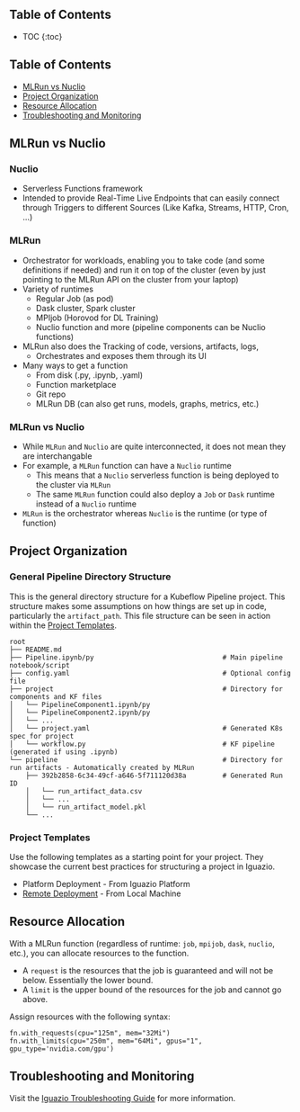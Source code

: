 ## Table of Contents
* TOC
{:toc}

## Table of Contents
- [MLRun vs Nuclio](#MLRun-vs-Nuclio)
- [Project Organization](#Project-Organization)
- [Resource Allocation](#Resource-Allocation)
- [Troubleshooting and Monitoring](#Troubleshooting-and-Monitoring)

## MLRun vs Nuclio
### Nuclio 
- Serverless Functions framework
- Intended to provide Real-Time Live Endpoints that can easily connect through Triggers to different Sources (Like Kafka, Streams, HTTP, Cron, ...)
### MLRun
- Orchestrator for workloads, enabling you to take code (and some definitions if needed) and run it on top of the cluster (even by just pointing to the MLRun API on the cluster from your laptop)
- Variety of runtimes 
    - Regular Job (as pod)
    - Dask cluster, Spark cluster
    - MPIjob (Horovod for DL Training)
    - Nuclio function and more (pipeline components can be Nuclio functions)
- MLRun also does the Tracking of code, versions, artifacts, logs, 
    - Orchestrates and exposes them through its UI
- Many ways to get a function
    - From disk (.py, .ipynb, .yaml)
    - Function marketplace
    - Git repo
    - MLRun DB (can also get runs, models, graphs, metrics, etc.)
### MLRun vs Nuclio       
- While `MLRun` and `Nuclio` are quite interconnected, it does not mean they are interchangable
- For example, a `MLRun` function can have a `Nuclio` runtime
    - This means that a `Nuclio` serverless function is being deployed to the cluster via `MLRun`
    - The same `MLRun` function could also deploy a `Job` or `Dask` runtime instead of a `Nuclio` runtime
- `MLRun` is the orchestrator whereas `Nuclio` is the runtime (or type of function)

## Project Organization
### General Pipeline Directory Structure
This is the general directory structure for a Kubeflow Pipeline project. This structure makes some assumptions on how things are set up in code, particularly the `artifact_path`. This file structure can be seen in action within the [Project Templates](#Project-Templates).
```
root
├── README.md
├── Pipeline.ipynb/py                                # Main pipeline notebook/script
├── config.yaml                                      # Optional config file
├── project                                          # Directory for components and KF files
│   └── PipelineComponent1.ipynb/py
│   └── PipelineComponent2.ipynb/py
│   └── ...
│   └── project.yaml                                 # Generated K8s spec for project
│   └── workflow.py                                  # KF pipeline (generated if using .ipynb)
└── pipeline                                         # Directory for run artifacts - Automatically created by MLRun
    ├── 392b2858-6c34-49cf-a646-5f711120d38a         # Generated Run ID
    │   └── run_artifact_data.csv
    │   └── ...
    │   └── run_artifact_model.pkl
    └── ...
```
### Project Templates
Use the following templates as a starting point for your project. They showcase the current best practices for structuring a project in Iguazio.
- Platform Deployment - From Iguazio Platform
- [Remote Deployment](https://github.com/igz-us-sales/igz-remote-deployment) - From Local Machine

## Resource Allocation
With a MLRun function (regardless of runtime: `job`, `mpijob`, `dask`, `nuclio`, etc.), you can allocate resources to the function.
- A `request` is the resources that the job is guaranteed and will not be below. Essentially the lower bound.
- A `limit` is the upper bound of the resources for the job and cannot go above.

Assign resources with the following syntax:
```
fn.with_requests(cpu="125m", mem="32Mi")
fn.with_limits(cpu="250m", mem="64Mi", gpus="1", gpu_type='nvidia.com/gpu')
```

## Troubleshooting and Monitoring
Visit the [Iguazio Troubleshooting Guide](https://igz-us-sales.github.io/igz-troubleshooting/) for more information.